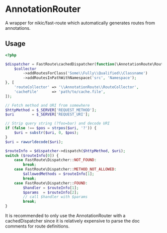 # AnnotationRouter
A wrapper for nikic/fast-route which automatically generates routes from annotations.

## Usage
```php
<?php

$dispatcher = FastRoute\cachedDispatcher(function(\AnnotationRoute\RouteCollector $collector) {
    $collector
        ->addRoutesForClass('Some\\Fully\\Qualified\\Classname')
        ->addRoutesInPathWithNamespace('src', 'Namespace');
}, [
    'routeCollector' => '\\AnnotationRoute\\RouteCollector',
    'cacheFile'      => 'path/to/cache.file',
]);

// Fetch method and URI from somewhere
$httpMethod = $_SERVER['REQUEST_METHOD'];
$uri        = $_SERVER['REQUEST_URI'];

// Strip query string (?foo=bar) and decode URI
if (false !== $pos = strpos($uri, '?')) {
    $uri = substr($uri, 0, $pos);
}
$uri = rawurldecode($uri);

$routeInfo = $dispatcher->dispatch($httpMethod, $uri);
switch ($routeInfo[0]) {
    case FastRoute\Dispatcher::NOT_FOUND:
        break;
    case FastRoute\Dispatcher::METHOD_NOT_ALLOWED:
        $allowedMethods = $routeInfo[1];
        break;
    case FastRoute\Dispatcher::FOUND:
        $handler = $routeInfo[1];
        $params  = $routeInfo[2];
        // call $handler with $params
        break;
}
```
It is recommended to only use the AnnotationRouter with a cachedDispatcher since it is relatively expensive to parse the doc comments for route definitions.
